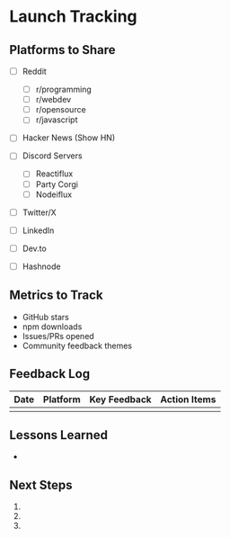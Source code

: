 # Launch Tracking

## Platforms to Share

- [ ] Reddit
  - [ ] r/programming
  - [ ] r/webdev  
  - [ ] r/opensource
  - [ ] r/javascript
  
- [ ] Hacker News (Show HN)

- [ ] Discord Servers
  - [ ] Reactiflux
  - [ ] Party Corgi
  - [ ] Nodeiflux
  
- [ ] Twitter/X

- [ ] LinkedIn

- [ ] Dev.to

- [ ] Hashnode

## Metrics to Track

- GitHub stars
- npm downloads
- Issues/PRs opened
- Community feedback themes

## Feedback Log

| Date | Platform | Key Feedback | Action Items |
|------|----------|--------------|--------------|
| | | | |

## Lessons Learned

- 

## Next Steps

1. 
2. 
3.